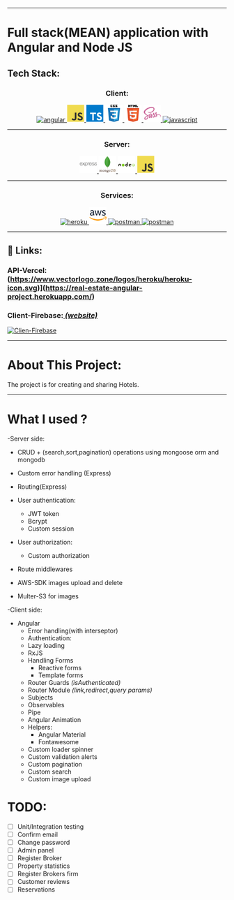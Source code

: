 <p align="center" >

</p>

---

# **Full stack(MEAN) application with Angular and Node JS**


<h2 text="bold">Tech Stack: </h2>
<h3 align="center">Client:</h3>
<p align="center"> <a href="https://angular.io" target="_blank" rel="noreferrer"> <img src="https://angular.io/assets/images/logos/angular/angular.svg" alt="angular" width="40" height="40"/> </a>
 <a href="https://developer.mozilla.org/en-US/docs/Web/JavaScript" target="_blank" rel="noreferrer"> <img src="https://raw.githubusercontent.com/devicons/devicon/master/icons/javascript/javascript-original.svg" alt="javascript" width="40" height="40"/> </a>
 <a href="https://www.typescriptlang.org/" target="_blank" rel="noreferrer"> <img src="https://raw.githubusercontent.com/devicons/devicon/master/icons/typescript/typescript-original.svg" alt="typescript" width="40" height="40"/> </a>  <a href="https://getbootstrap.com" target="_blank" rel="noreferrer">  <a href="https://www.w3schools.com/css/" target="_blank" rel="noreferrer"> <img src="https://raw.githubusercontent.com/devicons/devicon/master/icons/css3/css3-original-wordmark.svg" alt="css3" width="40" height="40"/> </a> <a href="https://www.w3.org/html/" target="_blank" rel="noreferrer"> <img src="https://raw.githubusercontent.com/devicons/devicon/master/icons/html5/html5-original-wordmark.svg" alt="html5" width="40" height="40"/> </a> <a href="https://sass-lang.com" target="_blank" rel="noreferrer"> <img src="https://raw.githubusercontent.com/devicons/devicon/master/icons/sass/sass-original.svg" alt="sass" width="40" height="40"/> </a><a href="https://fontawesome.com/" target="_blank" rel="noreferrer"> <img src="https://www.drupal.org/files/project-images/font_awesome_logo.png" alt="javascript" width="40" height="40"/> </a> 
 </p>
 
 ----
 <h3  align="center">Server:</h3>
 <p  align="center">
 <a  href="https://expressjs.com" target="_blank" rel="noreferrer"> <img src="https://raw.githubusercontent.com/devicons/devicon/master/icons/express/express-original-wordmark.svg" alt="express" width="40" height="40"/> </a>
 <a href="https://www.mongodb.com/" target="_blank" rel="noreferrer"> <img src="https://raw.githubusercontent.com/devicons/devicon/master/icons/mongodb/mongodb-original-wordmark.svg" alt="mongodb" width="40" height="40"/> </a> <a href="https://nodejs.org" target="_blank" rel="noreferrer"> <img src="https://raw.githubusercontent.com/devicons/devicon/master/icons/nodejs/nodejs-original-wordmark.svg" alt="nodejs" width="40" height="40"/> </a><a href="https://developer.mozilla.org/en-US/docs/Web/JavaScript" target="_blank" rel="noreferrer"> <img src="https://raw.githubusercontent.com/devicons/devicon/master/icons/javascript/javascript-original.svg" alt="javascript" width="40" height="40"/> </a>

</p>

---
 <h3 align="center">Services:</h3>
 <p  align="center">
  <a href="https://vercel.com" target="_blank" rel="noreferrer"> <img src="https://cdn.cdnlogo.com/logos/v/78/vercel.svg" alt="heroku" width="40" height="40"/> </a>  <a href="https://aws.amazon.com" target="_blank" rel="noreferrer"> <img src="https://raw.githubusercontent.com/devicons/devicon/master/icons/amazonwebservices/amazonwebservices-original-wordmark.svg" alt="aws" width="40" height="40"/> </a> <a href="https://postman.com" target="_blank" rel="noreferrer"> <img src="https://www.vectorlogo.zone/logos/getpostman/getpostman-icon.svg" alt="postman" width="40" height="40"/> </a>
<a href="https://real-estate-real-prop.web.app" target="_blank" rel="noreferrer"> <img src="https://www.vectorlogo.zone/logos/firebase/firebase-icon.svg" alt="postman" width="40" height="40"/> </a>
</p>
  
  
  
----

## 🔗 **Links:** 
### API-Vercel: (https://www.vectorlogo.zone/logos/heroku/heroku-icon.svg)](https://real-estate-angular-project.herokuapp.com/)

### Client-Firebase:<a href="hotel-booking-a8662.web.app/"> *(website)*</a>
[![Clien-Firebase](https://www.vectorlogo.zone/logos/firebase/firebase-icon.svg)](hotel-booking-a8662.web.app/)
                                                                              

---





# **About This Project:**

The project is for creating and sharing Hotels.


---

# **What I used ?**
-Server side:
  * CRUD + (search,sort,pagination) operations using mongoose orm and mongodb
  * Custom error handling (Express)
  * Routing(Express)
  * User authentication:
    * JWT token
    * Bcrypt
    * Custom session
    
   * User authorization:
        * Custom authorization
   * Route middlewares
   * AWS-SDK images upload and delete
   * Multer-S3 for images

-Client side:
* Angular
    * Error handling(with interseptor)
    * Authentication:
    * Lazy loading
    * RxJS
    * Handling Forms
        * Reactive forms
        * Template forms
    * Router Guards *(isAuthenticated)*
    * Router Module *(link,redirect,query params)*
    * Subjects
    * Observables
    * Pipe
    * Angular Animation
    * Helpers:
        * Angular Material
        * Fontawesome
    * Custom loader spinner
    * Custom validation alerts
    * Custom pagination
    * Custom search
    * Custom image upload

# TODO:
- [ ] Unit/Integration testing
- [ ] Confirm email
- [ ] Change password
- [ ] Admin panel
- [ ] Register Broker
- [ ] Property statistics
- [ ] Register Brokers firm
- [ ] Customer reviews
- [ ] Reservations
